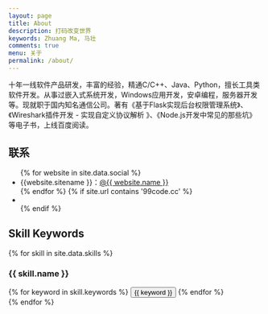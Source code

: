 ```yaml
---
layout: page
title: About
description: 打码改变世界
keywords: Zhuang Ma, 马壮
comments: true
menu: 关于
permalink: /about/
---
```


十年一线软件产品研发，丰富的经验，精通C/C++、Java、Python，擅长工具类软件开发。从事过嵌入式系统开发，Windows应用开发，安卓编程，服务器开发等。现就职于国内知名通信公司。著有《基于Flask实现后台权限管理系统》、《Wireshark插件开发 - 实现自定义协议解析 》、《Node.js开发中常见的那些坑》等电子书，上线百度阅读。

## 联系

<ul>
{% for website in site.data.social %}
<li>{{website.sitename }}：<a href="{{ website.url }}" target="_blank">@{{ website.name }}</a></li>
{% endfor %}
{% if site.url contains '99code.cc' %}
<li>
<!-- 微信公众号：<br />
<img style="height:192px;width:192px;border:1px solid lightgrey;" src="{{ assets_base_url }}/assets/images/qrcode.jpg" alt="闷骚的程序员" /> -->
</li>
{% endif %}
</ul>


## Skill Keywords

{% for skill in site.data.skills %}
### {{ skill.name }}
<div class="btn-inline">
{% for keyword in skill.keywords %}
<button class="btn btn-outline" type="button">{{ keyword }}</button>
{% endfor %}
</div>
{% endfor %}
